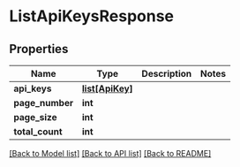 # ListApiKeysResponse

## Properties
Name | Type | Description | Notes
------------ | ------------- | ------------- | -------------
**api_keys** | [**list[ApiKey]**](ApiKey.md) |  | 
**page_number** | **int** |  | 
**page_size** | **int** |  | 
**total_count** | **int** |  | 

[[Back to Model list]](../README.md#documentation-for-models) [[Back to API list]](../README.md#documentation-for-api-endpoints) [[Back to README]](../README.md)


